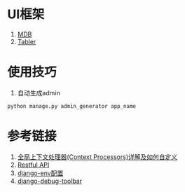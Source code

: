 
# UI框架

1. [MDB](https://mdbootstrap.com/docs/standard/components/buttons/)
2. [Tabler](https://tabler.io/preview)

# 使用技巧

1. 自动生成admin

```shell
python manage.py admin_generator app_name
```

# 参考链接

1. [全局上下文处理器(Context Processors)详解及如何自定义](https://zhuanlan.zhihu.com/p/143593689)
2. [Restful API](https://django-ninja.dev/)
3. [django-env配置](https://django-environ.readthedocs.io/en/latest/quickstart.html)
4. [django-debug-toolbar](https://www.cnblogs.com/lbzbky/articles/11042007.html)